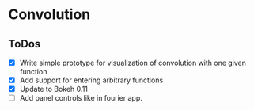 # Convolution

## ToDos

-[x] Write simple prototype for visualization of convolution with one given function
-[x] Add support for entering arbitrary functions
-[x] Update to Bokeh 0.11
-[ ] Add panel controls like in fourier app.
